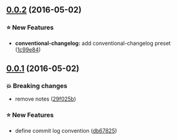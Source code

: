 <a name="0.0.2"></a>
## [0.0.2](https://github.com/kazupon/git-commit-message-convention/compare/v0.0.1...v0.0.2) (2016-05-02)


### :star: New Features

* **conventional-changelog:** add conventional-changelog preset ([1c99e84](https://github.com/kazupon/git-commit-message-convention/commit/1c99e84))



<a name="0.0.1"></a>
## [0.0.1](https://github.com/kazupon/git-commit-message-convention/compare/db67825...v0.0.1) (2016-05-02)


### :boom: Breaking changes

* remove notes ([29f025b](https://github.com/kazupon/git-commit-message-convention/commit/29f025b))


### :star: New Features

* define commit log convention ([db67825](https://github.com/kazupon/git-commit-message-convention/commit/db67825))



